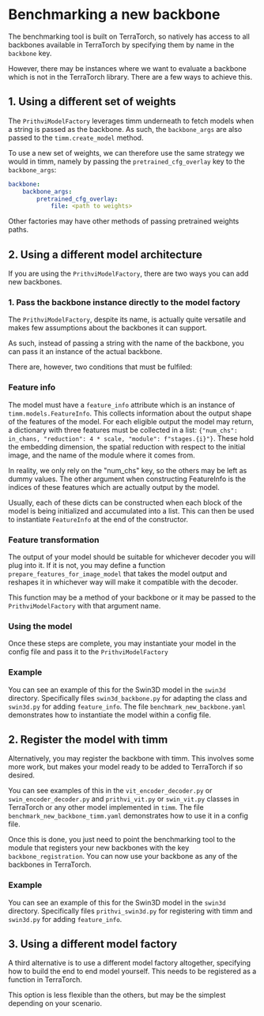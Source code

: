 # Benchmarking a new backbone

The benchmarking tool is built on TerraTorch, so natively has access to all backbones available in TerraTorch by specifying them by name in the `backbone` key.

However, there may be instances where we want to evaluate a backbone which is not in the TerraTorch library. There are a few ways to achieve this.

## 1. Using a different set of weights

The `PrithviModelFactory` leverages timm underneath to fetch models when a string is passed as the backbone. As such, the `backbone_args` are also passed to the `timm.create_model` method.

To use a new set of weights, we can therefore use the same strategy we would in timm, namely by passing the `pretrained_cfg_overlay` key to the `backbone_args`:

```yaml
backbone:
    backbone_args:
        pretrained_cfg_overlay:
            file: <path to weights>
```

Other factories may have other methods of passing pretrained weights paths.

## 2. Using a different model architecture

If you are using the `PrithviModelFactory`, there are two ways you can add new backbones.

### 1. Pass the backbone instance directly to the model factory

The `PrithviModelFactory`, despite its name, is actually quite versatile and makes few assumptions about the backbones it can support.

As such, instead of passing a string with the name of the backbone, you can pass it an instance of the actual backbone.

There are, however, two conditions that must be fulfiled:

### Feature info

The model must have a `feature_info` attribute which is an instance of `timm.models.FeatureInfo`.
This collects information about the output shape of the features of the model. For each eligible output the model may return, a dictionary with three features must be collected in a list: `{"num_chs": in_chans, "reduction": 4 * scale, "module": f"stages.{i}"}`.
These hold the embedding dimension, the spatial reduction with respect to the initial image, and the name of the module where it comes from.

In reality, we only rely on the "num_chs" key, so the others may be left as dummy values.
The other argument when constructing FeatureInfo is the indices of these features which are actually output by the model.

Usually, each of these dicts can be constructed when each block of the model is being initialized and accumulated into a list.
This can then be used to instantiate `FeatureInfo` at the end of the constructor.

### Feature transformation

The output of your model should be suitable for whichever decoder you will plug into it. If it is not, you may define a function `prepare_features_for_image_model` that takes the model output and reshapes it in whichever way will make it compatible with the decoder.

This function may be a method of your backbone or it may be passed to the `PrithviModelFactory` with that argument name.

### Using the model

Once these steps are complete, you may instantiate your model in the config file and pass it to the `PrithviModelFactory`

### Example

You can see an example of this for the Swin3D model in the `swin3d` directory. Specifically files `swin3d_backbone.py` for adapting the class and `swin3d.py` for adding `feature_info`. The file `benchmark_new_backbone.yaml` demonstrates how to instantiate the model within a config file.

## 2. Register the model with timm

Alternatively, you may register the backbone with timm. This involves some more work, but makes your model ready to be added to TerraTorch if so desired.

You can see examples of this in the `vit_encoder_decoder.py` or `swin_encoder_decoder.py` and `prithvi_vit.py` or `swin_vit.py` classes in TerraTorch or any other model implemented in `timm`. The file `benchmark_new_backbone_timm.yaml` demonstrates how to use it in a config file.

Once this is done, you just need to point the benchmarking tool to the module that registers your new backbones with the key `backbone_registration`. You can now use your backbone as any of the backbones in TerraTorch.

### Example

You can see an example of this for the Swin3D model in the `swin3d` directory. Specifically files `prithvi_swin3d.py` for registering with timm and `swin3d.py` for adding `feature_info`.

## 3. Using a different model factory

A third alternative is to use a different model factory altogether, specifying how to build the end to end model yourself.
This needs to be registered as a function in TerraTorch.

This option is less flexible than the others, but may be the simplest depending on your scenario.
